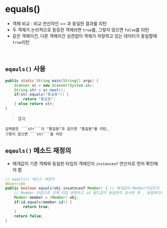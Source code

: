 # equals()
- 객체 비교 : 비교 연산자인 == 과 동일한 결과를 리턴
- 두 객체가 논리적으로 동등한 객체라면 ```true```를, 그렇지 않으면 ```false```를 리턴
- 같은 객체이건, 다른 객체이건 상관없이 객체가 저장하고 있는 데이터가 동일할때 ```true```리턴

<Br>

## ```eqauls()``` 사용
```java
public static String main(String[] args) {
    Scanner sc = new Scanner(System.in);
    String str = sc.next();
    if(str.equals("홍길동")) {
        return "홍길동";
    } else return str;
}
```

> 결과
```
입력받은 ```str```이 "홍길동"과 같으면 "홍길동"을 리턴,
그렇지 않으면 ```str```을 리턴
```

## ```eqauls()``` 메소드 재정의
- 매개값이 기준 객체와 동일한 타입의 객체인지 ```instanceof``` 연산자로 먼저 확인해야 함
```java
// eqauls() 메소드 재정의
@Override
public boolean equals(obj insatnceof Member) { // 매개값이 Member타입인지 확인
    // Member 타입으로 강제 타입 변환하고 id 필드값이 동일한지 검사한 후 , 동일하다면 true 리턴
    Member member = (Member) obj;
    if(id.equals(member.id)) {
        return true;
    }
    return false;
}
```